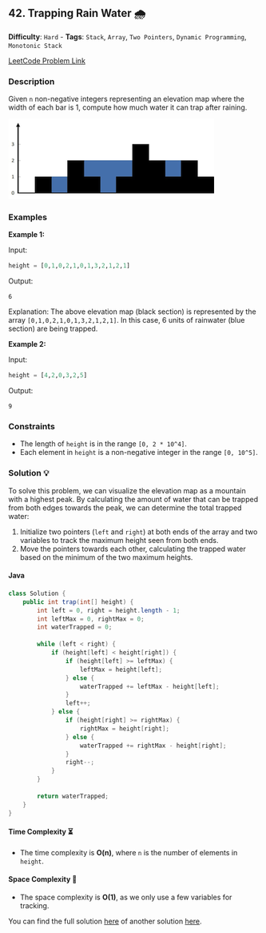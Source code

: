 ## 42. Trapping Rain Water 🌧️

**Difficulty**: `Hard` - **Tags**: `Stack`, `Array`, `Two Pointers`, `Dynamic Programming`, `Monotonic Stack`

[LeetCode Problem Link](https://leetcode.com/problems/trapping-rain-water/description/)

### Description
Given `n` non-negative integers representing an elevation map where the width of each bar is 1, compute how much water it can trap after raining.

![rainwatertrap](rainwatertrap.png)

### Examples

**Example 1:**

Input:
```python
height = [0,1,0,2,1,0,1,3,2,1,2,1]
```

Output:
```
6
```

Explanation:
The above elevation map (black section) is represented by the array `[0,1,0,2,1,0,1,3,2,1,2,1]`. In this case, 6 units of rainwater (blue section) are being trapped.

**Example 2:**

Input:
```python
height = [4,2,0,3,2,5]
```

Output:
```
9
```

### Constraints

- The length of `height` is in the range `[0, 2 * 10^4]`.
- Each element in `height` is a non-negative integer in the range `[0, 10^5]`.

### Solution 💡

To solve this problem, we can visualize the elevation map as a mountain with a highest peak. By calculating the amount of water that can be trapped from both edges towards the peak, we can determine the total trapped water:
1. Initialize two pointers (`left` and `right`) at both ends of the array and two variables to track the maximum height seen from both ends.
2. Move the pointers towards each other, calculating the trapped water based on the minimum of the two maximum heights.

#### Java

```java
class Solution {
    public int trap(int[] height) {
        int left = 0, right = height.length - 1;
        int leftMax = 0, rightMax = 0;
        int waterTrapped = 0;

        while (left < right) {
            if (height[left] < height[right]) {
                if (height[left] >= leftMax) {
                    leftMax = height[left];
                } else {
                    waterTrapped += leftMax - height[left];
                }
                left++;
            } else {
                if (height[right] >= rightMax) {
                    rightMax = height[right];
                } else {
                    waterTrapped += rightMax - height[right];
                }
                right--;
            }
        }

        return waterTrapped;
    }
}
```

#### Time Complexity ⏳
- The time complexity is **O(n)**, where `n` is the number of elements in `height`.

#### Space Complexity 💾
- The space complexity is **O(1)**, as we only use a few variables for tracking.

You can find the full solution [here](Solution.java) of another solution [here](AnotherSolution.java).